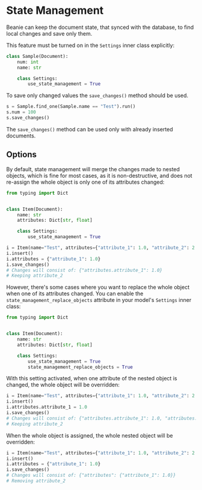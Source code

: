 # State Management

Beanie can keep the document state, that synced with the database, to find local changes and save only them.

This feature must be turned on in the `Settings` inner class explicitly:

```python
class Sample(Document):
    num: int
    name: str

    class Settings:
        use_state_management = True
```

To save only changed values the `save_changes()` method should be used.

```python
s = Sample.find_one(Sample.name == "Test").run()
s.num = 100
s.save_changes()
```

The `save_changes()` method can be used only with already inserted documents.

## Options

By default, state management will merge the changes made to nested objects, which is fine for most cases,
as it is non-destructive, and does not re-assign the whole object is only one of its attributes changed:

```python
from typing import Dict


class Item(Document):
    name: str
    attributes: Dict[str, float]

    class Settings:
        use_state_management = True
```

```python
i = Item(name="Test", attributes={"attribute_1": 1.0, "attribute_2": 2.0})
i.insert()
i.attributes = {"attribute_1": 1.0}
i.save_changes()
# Changes will consist of: {"attributes.attribute_1": 1.0}
# Keeping attribute_2
```

However, there's some cases where you want to replace the whole object when one of its attributes changed.
You can enable the `state_management_replace_objects` attribute in your model's `Settings` inner class:

```python
from typing import Dict


class Item(Document):
    name: str
    attributes: Dict[str, float]

    class Settings:
        use_state_management = True
        state_management_replace_objects = True
```

With this setting activated, when one attribute of the nested object is changed, the whole object will be overridden:

```python
i = Item(name="Test", attributes={"attribute_1": 1.0, "attribute_2": 2.0})
i.insert()
i.attributes.attribute_1 = 1.0
i.save_changes()
# Changes will consist of: {"attributes.attribute_1": 1.0, "attributes.attribute_2": 2.0}
# Keeping attribute_2
```

When the whole object is assigned, the whole nested object will be overridden:

```python
i = Item(name="Test", attributes={"attribute_1": 1.0, "attribute_2": 2.0})
i.insert()
i.attributes = {"attribute_1": 1.0}
i.save_changes()
# Changes will consist of: {"attributes": {"attribute_1": 1.0}}
# Removing attribute_2
```
